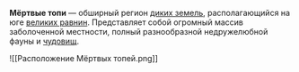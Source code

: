 **Мёртвые топи** — обширный регион [диких земель](Дикие%20земли), располагающийся на юге [великих равнин](Ательра##Великие%20равнины). Представляет собой огромный массив заболоченной местности, полный разнообразной недружелюбной фауны и [чудовищ](Монстры).

![[Расположение Мёртвых топей.png]]